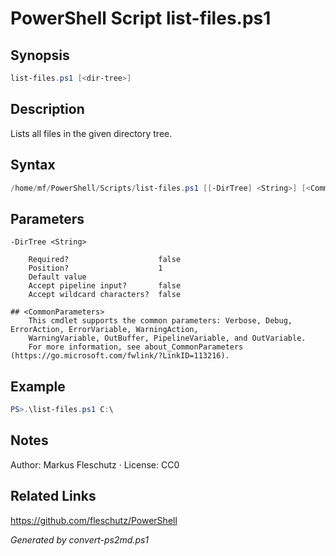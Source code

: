 # PowerShell Script list-files.ps1

## Synopsis
```powershell
list-files.ps1 [<dir-tree>]
```

## Description
Lists all files in the given directory tree.

## Syntax
```powershell
/home/mf/PowerShell/Scripts/list-files.ps1 [[-DirTree] <String>] [<CommonParameters>]
```

## Parameters

```
-DirTree <String>
    
    Required?                    false
    Position?                    1
    Default value                
    Accept pipeline input?       false
    Accept wildcard characters?  false
```

```
## <CommonParameters>
    This cmdlet supports the common parameters: Verbose, Debug, ErrorAction, ErrorVariable, WarningAction, 
    WarningVariable, OutBuffer, PipelineVariable, and OutVariable.
    For more information, see about_CommonParameters (https://go.microsoft.com/fwlink/?LinkID=113216).
```

## Example
```powershell
PS>.\list-files.ps1 C:\
```


## Notes
Author: Markus Fleschutz · License: CC0

## Related Links
https://github.com/fleschutz/PowerShell

*Generated by convert-ps2md.ps1*
